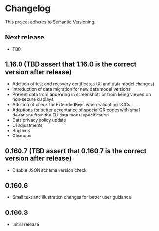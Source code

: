 # Changelog

This project adheres to [Semantic Versioning](https://semver.org/spec/v2.0.0.html).

## Next release

* TBD

## 1.16.0 (TBD assert that 1.16.0 is the correct version after release)

* Addition of test and recovery certificates (UI and data model changes)
* Introduction of data migration for new data model versions
* Prevent data from appearing in screenshots or from being viewed on non-secure displays
* Addition of check for ExtendedKeys when validating DCCs
* Adaptions for better acceptance of special QR codes with small deviations from the EU data model specification
* Data privacy policy update
* UI adjustments
* Bugfixes
* Cleanups

## 0.160.7 (TBD assert that 0.160.7 is the correct version after release)

* Disable JSON schema version check

## 0.160.6

* Small text and illustration changes for better user guidance

## 0.160.3

* Initial release
